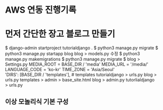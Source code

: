 # AWS 연동 진행기록 

# 먼저 간단한 장고 블로그 만들기 
$ django-admin startproject tutorialdjango .
$ python3 manage.py migrate
$ python3 manage.py startapp blog
blog > models.py 수정
$ python3 manage.py makemigrations
$ python3 manage.py migrate
$ 
blog > Settings.py 
    MEDIA_ROOT = BASE_DIR / 'media'
    MEDIA_URL = '/media/'
    LANGUAGE_CODE = 'ko-kr'
    TIME_ZONE = 'Asia/Seoul'    
    'DIRS': [BASE_DIR / 'templates'], # templates
tutorialdjango > urls.py
blog > urls.py
templates > admin > base_site.html
blog > admin.py 
tutorlialdjango > urls.py
## 이상 모놀리식 기본 구성 



